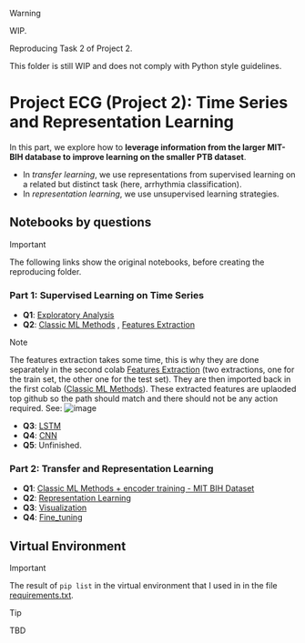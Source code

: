 > [!WARNING]
> WIP.
> 
> Reproducing Task 2 of Project 2.
> 
> This folder is still WIP and does not comply with Python style guidelines. 


# Project ECG (Project 2): Time Series and Representation Learning

In this part, we explore how to **leverage information from the larger MIT-BIH database to improve learning on the smaller PTB dataset**.
  *  In *transfer learning*, we use representations from supervised learning on a related but distinct task (here, arrhythmia classification).
  *  In *representation learning*, we use unsupervised learning strategies.

## Notebooks by questions

> [!IMPORTANT]
> The following links show the original notebooks, before creating the reproducing folder.

###  Part 1: Supervised Learning on Time Series

*  **Q1**: [Exploratory Analysis](https://github.com/juliepinole/proj2/blob/main/task_1/Part_1_Q1_Exploration.ipynb)
*  **Q2**: [Classic ML Methods](https://github.com/juliepinole/proj2/blob/main/task_1/Part_1_Q2_Classic_ML_Models.ipynb) , [Features Extraction](https://github.com/juliepinole/proj2/blob/main/task_1/Part_1_Q2_features_extraction.ipynb)
> [!NOTE]    
> The features extraction takes some time, this is why they are done separately in the second colab [Features Extraction](https://github.com/juliepinole/proj2/blob/main/task_1/Part_1_Q2_features_extraction.ipynb) (two extractions, one for the train set, the other one for the test set). They are then imported back in the first colab ([Classic ML Methods](https://github.com/juliepinole/proj2/blob/main/task_1/Part_1_Q2_Classic_ML_Models.ipynb)). These extracted features are uplaoded top github so the path should match and there should not be any action required. See:
> ![image](https://github.com/juliepinole/proj2/assets/166155962/9625efc2-6965-45ee-8379-e694817c4650)

*  **Q3**: [LSTM](https://github.com/juliepinole/proj2/blob/main/task_1/Part_1_Q3_LSTM.ipynb)
*  **Q4**: [CNN](https://github.com/juliepinole/proj2/blob/main/task_1/Part_1_Q4_CNN.ipynb)
*  **Q5**: Unfinished.

###  Part 2: Transfer and Representation Learning
*  **Q1**: [Classic ML Methods + encoder training - MIT BIH Dataset](https://github.com/juliepinole/proj2/blob/main/task_1/Part_2_Q1_Classic_ML.ipynb)
*  **Q2**: [Representation Learning](https://github.com/juliepinole/proj2/blob/main/task_1/Part_2_Q2_Representation.ipynb)
*  **Q3**: [Visualization](https://github.com/juliepinole/proj2/blob/main/task_1/Part_2_Q3_Visualization.ipynb)
*  **Q4**: [Fine_tuning](https://github.com/juliepinole/proj2/blob/main/task_1/Part_2_Q4_Fine_Tuning.ipynb)

## Virtual Environment

> [!IMPORTANT]
> The result of `pip list` in the virtual environment that I used in in the file [requirements.txt](https://github.com/juliepinole/proj2/blob/main/requirements.txt).


> [!TIP]
> TBD

